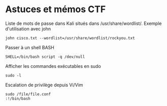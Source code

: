 # Astuces et mémos CTF

Liste de mots de passe dans Kali situés dans /usr/share/wordlist/. Exemple d'utilisation avec john
```
john cisco.txt --wordlist=/usr/share/wordlist/rockyou.txt
```

Passer à un shell BASH
```
SHELL=/bin/bash script -q /dev/null
```

Afficher les commandes exécutables en sudo
```
sudo -l
```

Escalation de privilège depuis Vi/Vim
```
sudo /file/file.conf
:!/bin/bash
```